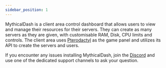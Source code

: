 ```yaml
---
sidebar_position: 1
---
```


MythicalDash is a client area control dashboard that allows users to view and manage their resources for their servers. They can create as many servers as they are given, with customisable RAM, Disk, CPU limits and controls. The client area uses [Pterodactyl](https://pterodactyl.io/panel/1.0/getting_started.html) as the game panel and utilizes its API to create the servers and users.

If you encounter any issues installing MythicalDash, join the [Discord](https://discord.gg/mythicalnodes-free-paid-hosting-1036340064445276190) and use one of the dedicated support channels to ask your question.


